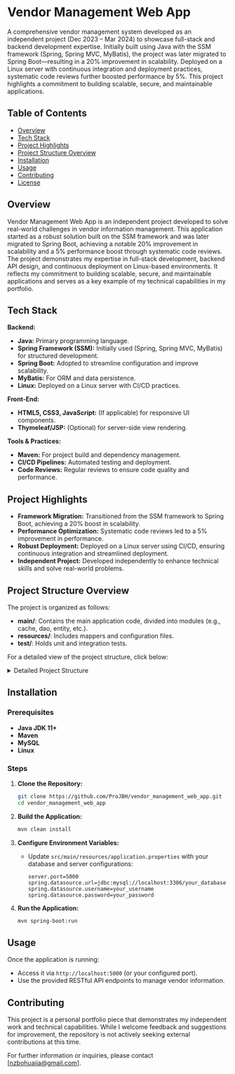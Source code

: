 # Vendor Management Web App

A comprehensive vendor management system developed as an independent project (Dec 2023 – Mar 2024) to showcase full-stack and backend development expertise. Initially built using Java with the SSM framework (Spring, Spring MVC, MyBatis), the project was later migrated to Spring Boot—resulting in a 20% improvement in scalability. Deployed on a Linux server with continuous integration and deployment practices, systematic code reviews further boosted performance by 5%. This project highlights a commitment to building scalable, secure, and maintainable applications.

## Table of Contents

- [Overview](#overview)
- [Tech Stack](#tech-stack)
- [Project Highlights](#project-highlights)
- [Project Structure Overview](#project-structure-overview)
- [Installation](#installation)
- [Usage](#usage)
- [Contributing](#contributing)
- [License](#license)

## Overview

Vendor Management Web App is an independent project developed to solve real-world challenges in vendor information management. This application started as a robust solution built on the SSM framework and was later migrated to Spring Boot, achieving a notable 20% improvement in scalability and a 5% performance boost through systematic code reviews. The project demonstrates my expertise in full-stack development, backend API design, and continuous deployment on Linux-based environments. It reflects my commitment to building scalable, secure, and maintainable applications and serves as a key example of my technical capabilities in my portfolio.

## Tech Stack

**Backend:**
- **Java:** Primary programming language.
- **Spring Framework (SSM):** Initially used (Spring, Spring MVC, MyBatis) for structured development.
- **Spring Boot:** Adopted to streamline configuration and improve scalability.
- **MyBatis:** For ORM and data persistence.
- **Linux:** Deployed on a Linux server with CI/CD practices.

**Front-End:**
- **HTML5, CSS3, JavaScript:** (If applicable) for responsive UI components.
- **Thymeleaf/JSP:** (Optional) for server-side view rendering.

**Tools & Practices:**
- **Maven:** For project build and dependency management.
- **CI/CD Pipelines:** Automated testing and deployment.
- **Code Reviews:** Regular reviews to ensure code quality and performance.

## Project Highlights

- **Framework Migration:** Transitioned from the SSM framework to Spring Boot, achieving a 20% boost in scalability.
- **Performance Optimization:** Systematic code reviews led to a 5% improvement in performance.
- **Robust Deployment:** Deployed on a Linux server using CI/CD, ensuring continuous integration and streamlined deployment.
- **Independent Project:** Developed independently to enhance technical skills and solve real-world problems.

## Project Structure Overview

The project is organized as follows:

- **main/**: Contains the main application code, divided into modules (e.g., cache, dao, entity, etc.).
- **resources/**: Includes mappers and configuration files.
- **test/**: Holds unit and integration tests.

For a detailed view of the project structure, click below:

<details>
  <summary>Detailed Project Structure</summary>

```plaintext
vendor_management_web_app/mvco2o
├── src/
│   ├── main/
│   │   ├── java/../o2o
│   │   │   ├── cache/
│   │   │   ├── dao/
│   │   │   ├── dto/
│   │   │   ├── entity/
│   │   │   ├── enums/
│   │   │   ├── exceptions/
│   │   │   ├── interceptor/
│   │   │   ├── service/
│   │   │   ├── util/
│   │   │   └── web/
│   │   ├── resources/
│   │   │   ├── mapper/
│   │   │   ├── spring/
│   │   │   ├── jdbc.properties
│   │   │   ├── logback.xml
│   │   │   ├── mybatis-config.xml
│   │   │   ├── redis.properties
│   │   │   ├── watermark.jpg
│   │   │   └── ..
│   │   └── webapp/
│   │       ├── resources/
│   │       │   ├── css/
│   │       │   └── js/
│   │       ├── WEB-INF/
│   │       │   ├── html/
│   │       │   │   ├── frontend/
│   │       │   │   ├── local/
│   │       │   │   ├── shop/
│   │       │   │   └── superadmin/
│   │       │   ├── index.jsp
│   │       │   └── web.xml
│   │       └── index.jsp
│   └── test/
│       └── java/../
│           ├── dao/
│           ├── service/
│           └── BaseTese.java
├── .gitignore
├── backup.sh
├── o2o.sql
├── pom.xml
└── README.md
```

```
vendor_management_web_app/springbooto2o
├── src/
│   ├── main/
│   │   ├── java/../o2o
│   │   │   ├── cache/
│   │   │   ├── config/
│   │   │   ├── dao/
│   │   │   ├── dto/
│   │   │   ├── entity/
│   │   │   ├── enums/
│   │   │   ├── exceptions/
│   │   │   ├── interceptor/
│   │   │   ├── service/
│   │   │   ├── util/
│   │   │   ├── web/
│   │   │   ├── Hello.java
│   │   │   └── O2oApplication.java
│   │   └── resources/
│   │       ├── mapper/
│   │       ├── application.properties
│   │       ├── logback.xml
│   │       ├── mabatis-config.xml
│   │       └── watermark.jpg
│   └── test/../o2o
│       ├── dao/
│       ├── service/
│       └── O2oApplicationTests.java
├── .gitignore
├── o2o.sql
├── pom.xml
└── README.md
```
</details>

## Installation

### Prerequisites
- **Java JDK 11+**
- **Maven**
- **MySQL**
- **Linux**

### Steps

1. **Clone the Repository:**
   ```bash
   git clone https://github.com/ProJBH/vendor_management_web_app.git
   cd vendor_management_web_app
   ```

2. **Build the Application:**
   ```bash
   mvn clean install
   ```

3. **Configure Environment Variables:**
   - Update `src/main/resources/application.properties` with your database and server configurations:
     ```properties
     server.port=5000
     spring.datasource.url=jdbc:mysql://localhost:3306/your_database
     spring.datasource.username=your_username
     spring.datasource.password=your_password
     ```

4. **Run the Application:**
   ```bash
   mvn spring-boot:run
   ```

## Usage

Once the application is running:
- Access it via `http://localhost:5000` (or your configured port).
- Use the provided RESTful API endpoints to manage vendor information.

## Contributing
This project is a personal portfolio piece that demonstrates my independent work and technical capabilities. While I welcome feedback and suggestions for improvement, the repository is not actively seeking external contributions at this time.

For further information or inquiries, please contact [nzbohuajia@gmail.com].
